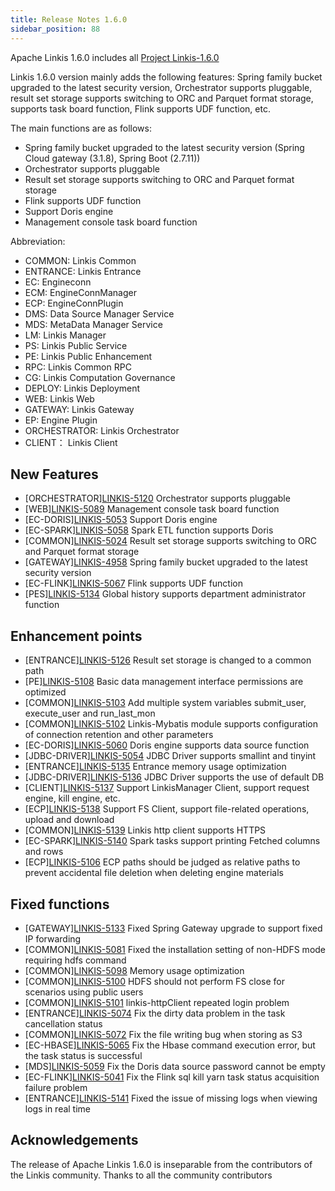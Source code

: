 ```yaml
---
title: Release Notes 1.6.0
sidebar_position: 88
---
```


Apache Linkis 1.6.0 includes all [Project Linkis-1.6.0](https://github.com/apache/linkis/projects/28)

Linkis 1.6.0 version mainly adds the following features: Spring family bucket upgraded to the latest security version, Orchestrator supports pluggable, result set storage supports switching to ORC and Parquet format storage, supports task board function, Flink supports UDF function, etc.

The main functions are as follows:

- Spring family bucket upgraded to the latest security version (Spring Cloud gateway (3.1.8), Spring Boot (2.7.11))
- Orchestrator supports pluggable
- Result set storage supports switching to ORC and Parquet format storage
- Flink supports UDF function
- Support Doris engine
- Management console task board function

Abbreviation:
- COMMON: Linkis Common
- ENTRANCE: Linkis Entrance
- EC: Engineconn
- ECM: EngineConnManager
- ECP: EngineConnPlugin
- DMS: Data Source Manager Service
- MDS: MetaData Manager Service
- LM: Linkis Manager
- PS: Linkis Public Service
- PE: Linkis Public Enhancement
- RPC: Linkis Common RPC
- CG: Linkis Computation Governance
- DEPLOY: Linkis Deployment
- WEB: Linkis Web
- GATEWAY: Linkis Gateway
- EP: Engine Plugin
- ORCHESTRATOR: Linkis Orchestrator
- CLIENT： Linkis Client

## New Features
- \[ORCHESTRATOR][LINKIS-5120](https://github.com/apache/linkis/pull/5120) Orchestrator supports pluggable
- \[WEB][LINKIS-5089](https://github.com/apache/linkis/pull/5089) Management console task board function
- \[EC-DORIS][LINKIS-5053](https://github.com/apache/linkis/pull/5053) Support Doris engine
- \[EC-SPARK][LINKIS-5058](https://github.com/apache/linkis/pull/5058) Spark ETL function supports Doris
- \[COMMON][LINKIS-5024](https://github.com/apache/linkis/pull/5024) Result set storage supports switching to ORC and Parquet format storage
- \[GATEWAY][LINKIS-4958](https://github.com/apache/linkis/pull/4958) Spring family bucket upgraded to the latest security version
- \[EC-FLINK][LINKIS-5067](https://github.com/apache/linkis/pull/5067) Flink supports UDF function
- \[PES][LINKIS-5134](https://github.com/apache/linkis/issues/5134) Global history supports department administrator function

## Enhancement points
- \[ENTRANCE][LINKIS-5126](https://github.com/apache/linkis/pull/5126) Result set storage is changed to a common path
- \[PE][LINKIS-5108](https://github.com/apache/linkis/pull/5108) Basic data management interface permissions are optimized
- \[COMMON][LINKIS-5103](https://github.com/apache/linkis/pull/5103) Add multiple system variables submit_user, execute_user and run_last_mon
- \[COMMON][LINKIS-5102](https://github.com/apache/linkis/issues/5102) Linkis-Mybatis module supports configuration of connection retention and other parameters
- \[EC-DORIS][LINKIS-5060](https://github.com/apache/linkis/pull/5060) Doris engine supports data source function
- \[JDBC-DRIVER][LINKIS-5054](https://github.com/apache/linkis/pull/5054) JDBC Driver supports smallint and tinyint
- \[ENTRANCE][LINKIS-5135](https://github.com/apache/linkis/issues/5135) Entrance memory usage optimization
- \[JDBC-DRIVER][LINKIS-5136](https://github.com/apache/linkis/issues/5136) JDBC Driver supports the use of default DB
- \[CLIENT][LINKIS-5137](https://github.com/apache/linkis/issues/5137) Support LinkisManager Client, support request engine, kill engine, etc.
- \[ECP][LINKIS-5138](https://github.com/apache/linkis/issues/5138) Support FS Client, support file-related operations, upload and download
- \[COMMON][LINKIS-5139](https://github.com/apache/linkis/issues/5139) Linkis http client supports HTTPS
- \[EC-SPARK][LINKIS-5140](https://github.com/apache/linkis/issues/5140) Spark tasks support printing Fetched columns and rows
- \[ECP][LINKIS-5106](https://github.com/apache/linkis/issues/5106) ECP paths should be judged as relative paths to prevent accidental file deletion when deleting engine materials

## Fixed functions
- \[GATEWAY][LINKIS-5133](https://github.com/apache/linkis/pull/5133) Fixed Spring Gateway upgrade to support fixed IP forwarding
- \[COMMON][LINKIS-5081](https://github.com/apache/linkis/pull/5081) Fixed the installation setting of non-HDFS mode requiring hdfs command
- \[COMMON][LINKIS-5098](https://github.com/apache/linkis/issues/5098) Memory usage optimization
- \[COMMON][LINKIS-5100](https://github.com/apache/linkis/issues/5100) HDFS should not perform FS close for scenarios using public users
- \[COMMON][LINKIS-5101](https://github.com/apache/linkis/issues/5101) linkis-httpClient repeated login problem
- \[ENTRANCE][LINKIS-5074](https://github.com/apache/linkis/pull/5074) Fix the dirty data problem in the task cancellation status
- \[COMMON][LINKIS-5072](https://github.com/apache/linkis/pull/5072) Fix the file writing bug when storing as S3
- \[EC-HBASE][LINKIS-5065](https://github.com/apache/linkis/pull/5065) Fix the Hbase command execution error, but the task status is successful
- \[MDS][LINKIS-5059](https://github.com/apache/linkis/pull/5059) Fix the Doris data source password cannot be empty
- \[EC-FLINK][LINKIS-5041](https://github.com/apache/linkis/pull/5041) Fix the Flink sql kill yarn task status acquisition failure problem
- \[ENTRANCE][LINKIS-5141](https://github.com/apache/linkis/issues/5141) Fixed the issue of missing logs when viewing logs in real time

## Acknowledgements
The release of Apache Linkis 1.6.0 is inseparable from the contributors of the Linkis community. Thanks to all the community contributors